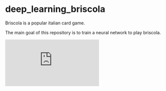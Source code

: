 # deep_learning_briscola

Briscola is a popular italian card game. 

The main goal of this repository is to train a neural network to play briscola.

![alt text](http://latex.codecogs.com/svg.latex?%5Cfrac%7B%5Csigma%7D%7B%5Cmu%7D)
